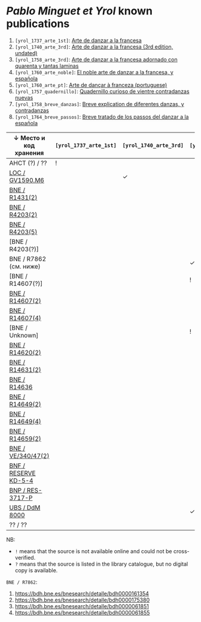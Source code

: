﻿# _Pablo Minguet et Yrol_ known publications

1. `[yrol_1737_arte_1st]`:     [Arte de danzar a la francesa](https://bib.hda.org.ru/books/yrol_1737_arte_1st)
1. `[yrol_1740_arte_3rd]`:     [Arte de danzar a la francesa (3rd edition, undated)](https://bib.hda.org.ru/books/yrol_1740_arte_3rd)
1. `[yrol_1758_arte_3rd]`:     [Arte de danzar a la francesa adornado con quarenta y tantas laminas](https://bib.hda.org.ru/books/yrol_1758_arte_3rd)
1. `[yrol_1760_arte_noble]`:   [El noble arte de danzar a la francesa, y española](https://bib.hda.org.ru/books/yrol_1760_arte_noble)
1. `[yrol_1760_arte_pt]`:      [Arte de dançar à franceza (portuguese)](https://bib.hda.org.ru/books/yrol_1760_arte_pt)
1. `[yrol_1757_quadernillo]`:  [Quadernillo curioso de vientre contradanzas nuevas](https://bib.hda.org.ru/books/yrol_1757_quadernillo)
1. `[yrol_1758_breve_danzas]`: [Breve explication de diferentes danzas, y contradanzas](https://bib.hda.org.ru/books/yrol_1758_breve_danzas)
1. `[yrol_1764_breve_passos]`: [Breve tratado de los passos del danzar a la española](https://bib.hda.org.ru/books/yrol_1764_breve_passos)

| ↓ Место и код хранения | `[yrol_1737_arte_1st]` | `[yrol_1740_arte_3rd]` | `[yrol_1758_arte_3rd]` | `[yrol_1760_arte_noble]` | `[yrol_1760_arte_pt]` | `[yrol_1757_quadernillo]` | `[yrol_1758_breve_danzas]` | `[yrol_1764_breve_passos]` |
| ---------------------- | - | - | - | - | - | - | - | - |
| AHCT (?) / ??          | ! |   |   |   |   |   |   |   |
| [LOC / GV1590.M6]      |   | ✓ |   |   |   |   |   |   |
| [BNE / R1431(2)]       |   |   |   | ? |   |   |   |   |
| [BNE / R4203(2)]       |   |   |   |   |   |   |   | ? |
| [BNE / R4203(5)]       |   |   |   | ? |   |   |   |   |
| [BNE / R4203(?)]       |   |   |   | ! |   |   |   |   |
| BNE / R7862 (см. ниже) |   |   | ✓ | ✓ |   | ✓ |   | ✓ |
| [BNE / R14607(?)]      |   |   | ! |   |   |   |   |   |
| [BNE / R14607(2)]      |   |   |   | ? |   |   |   |   |
| [BNE / R14607(4)]      |   |   |   |   |   |   |   | ? |
| [BNE / Unknown]        |   |   | ! | ! |   | ! |   | ! |
| [BNE / R14620(2)]      |   |   |   | ? |   |   |   |   |
| [BNE / R14631(2)]      |   |   |   | ? |   |   |   |   |
| [BNE / R14636]         |   |   |   |   | ✓ |   |   |   |
| [BNE / R14649(2)]      |   |   |   | ? |   |   |   |   |
| [BNE / R14649(4)]      |   |   |   |   |   |   |   | ? |
| [BNE / R14659(2)]      |   |   |   | ? |   |   |   |   |
| [BNE / VE/340/47(2)]   |   |   |   | ? |   |   |   |   |
| [BNF / RESERVE KD-5-4] |   |   |   | ✓ |   |   |   |   |
| [BNP / RES-3717-P]     |   |   |   |   | ✓ |   |   |   |
| [UBS / DdM 8000]       |   |   | ✓ | ✓ |   | ✓ |   |   |
| ?? / ??                |   |   |   |   |   |   | ! |   |

NB:

* `!` means that the source is not available online and could not be cross-verified.
* `?` means that the source is listed in the library catalogue, but no digital copy is available.

`BNE / R7862`: 

1. https://bdh.bne.es/bnesearch/detalle/bdh0000161354
2. https://bdh.bne.es/bnesearch/detalle/bdh0000175380
3. https://bdh.bne.es/bnesearch/detalle/bdh0000061851
4. https://bdh.bne.es/bnesearch/detalle/bdh0000061855


[LOC / GV1590.M6]:      https://lccn.loc.gov/13019257
[BNE / R1431(2)]:       https://catalogo.bne.es/permalink/34BNE_INST/f0qo1i/alma991017445589708606
[BNE / R4203(2)]:       https://catalogo.bne.es/permalink/34BNE_INST/f0qo1i/alma991017413679708606
[BNE / R4203(5)]:       https://catalogo.bne.es/permalink/34BNE_INST/f0qo1i/alma991017445589708606
[BNE / R14607(2)]:      https://catalogo.bne.es/permalink/34BNE_INST/f0qo1i/alma991017445589708606
[BNE / R14607(4)]:      https://catalogo.bne.es/permalink/34BNE_INST/f0qo1i/alma991017413679708606
[BNE / R14620(2)]:      https://catalogo.bne.es/permalink/34BNE_INST/f0qo1i/alma991017445589708606
[BNE / R14631(2)]:      https://catalogo.bne.es/permalink/34BNE_INST/f0qo1i/alma991017445589708606
[BNE / R14636]:         https://bdh.bne.es/bnesearch/detalle/bdh0000161356
[BNE / R14649(2)]:      https://catalogo.bne.es/permalink/34BNE_INST/f0qo1i/alma991017445589708606
[BNE / R14649(4)]:      https://catalogo.bne.es/permalink/34BNE_INST/f0qo1i/alma991017413679708606
[BNE / R14659(2)]:      https://catalogo.bne.es/permalink/34BNE_INST/f0qo1i/
[BNE / VE/340/47(2)]:   https://catalogo.bne.es/permalink/34BNE_INST/f0qo1i/alma991017445589708606
[BNF / RESERVE KD-5-4]: https://catalogue.bnf.fr/ark:/12148/cb40353581z
[BNP / RES-3717-P]:     https://purl.pt/26480
[UBS / DdM 8000]:       https://ubsearch.sbg.ac.at/permalink/f/16hc907/USB_alma21100413960003341
